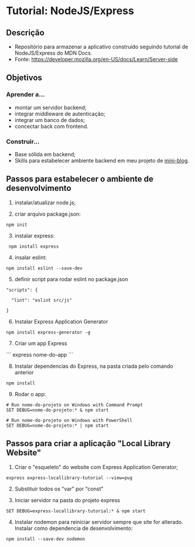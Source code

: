 # Tutorial: NodeJS/Express

## Descrição

- Repositório para armazenar a aplicativo construído seguindo tutorial de NodeJS/Express do MDN Docs.
- Fonte: https://developer.mozilla.org/en-US/docs/Learn/Server-side

## Objetivos 

### Aprender a...

- montar um servidor backend;
- integrar middleware de autenticação;
- integrar um banco de dados;
- concectar back com frontend.

### Construir...

- Base sólida em backend;
- Skills para estabelecer ambiente backend em meu projeto de <a href="https://github.com/Dian-New-Dev/mini-blog">mini-blog</a>.

## Passos para estabelecer o ambiente de desenvolvimento

1) instalar/atualizar node.js;

2) criar arquivo package.json:

```
npm init

```

3) instalar express: 

```
 npm install express
```

4) insalar eslint:

```
npm install eslint --save-dev
```

5) definir script para rodar eslint no package.json

```
"scripts": {

  "lint": "eslint src/js"

}
```

6) Instalar Express Application Generator

```
npm install express-generator -g
```

7) Criar um app Express

´´´
express nome-do-app
´´´

8) Instalar dependencias do Express, na pasta criada pelo comando anterior

```
npm install
```

9) Rodar o app:

```
# Run nome-do-projeto on Windows with Command Prompt
SET DEBUG=nome-do-projeto:* & npm start

# Run nome-do-projeto on Windows with PowerShell
SET DEBUG=nome-do-projeto:* | npm start
```

## Passos para criar a aplicação "Local Library Website" 

1) Criar o "esqueleto" do website com Express Application Generator;

```
express express-locallibrary-tutorial --view=pug
```

2) Substituir todos os "var" por "const"

3) Iniciar servidor na pasta do projeto express

```
SET DEBUG=express-locallibrary-tutorial:* & npm start
```

4) Instalar nodemon para reiniciar servidor sempre que site for alterado. Instalar como dependencia de desenvolvimento:

```
npm install --save-dev nodemon
```
